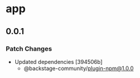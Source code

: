 # app

## 0.0.1

### Patch Changes

- Updated dependencies [394506b]
  - @backstage-community/plugin-npm@1.0.0
